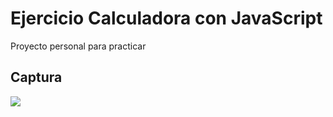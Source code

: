 <h1>Ejercicio Calculadora con JavaScript</h1>

Proyecto personal para practicar

<h2>Captura</h2>
<img src="https://i.postimg.cc/D0NZRMpH/calculadora.jpg">
